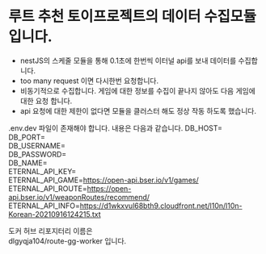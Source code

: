 # 루트 추천 토이프로젝트의 데이터 수집모듈 입니다.
- nestJS의 스케줄 모듈을 통해 0.1초에 한번씩 이터널 api를 보내 데이터를 수집합니다.
- too many request 이면 다시한번 요청합니다.
- 비동기적으로 수집합니다. 
게임에 대한 정보를 수집이 끝나지 않아도 다음 게임에 대한 요청 합니다.
- api 요청에 대한 제한이 없다면 모듈을 클러스터 해도 정상 작동 하도록 했습니다.

.env.dev 파일이 존재해야 합니다. 내용은 다음과 같습니다.
DB_HOST=  
DB_PORT=  
DB_USERNAME=  
DB_PASSWORD=  
DB_NAME=  
ETERNAL_API_KEY=  
ETERNAL_API_GAME=https://open-api.bser.io/v1/games/  
ETERNAL_API_ROUTE=https://open-api.bser.io/v1/weaponRoutes/recommend/  
ETERNAL_API_INFO=https://d1wkxvul68bth9.cloudfront.net/l10n/l10n-Korean-20210916124215.txt  

도커 허브 리포지터리 이름은  
dlgyqja104/route-gg-worker 입니다.
